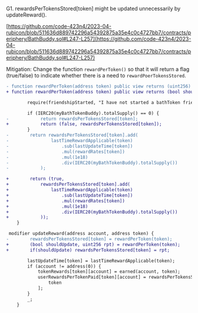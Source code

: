 G1. rewardsPerTokensStored[token] might be updated unnecessarily by updateReward().

[https://github.com/code-423n4/2023-04-rubicon/blob/511636d889742296a54392875a35e4c0c4727bb7/contracts/periphery/BathBuddy.sol#L247-L257](https://github.com/code-423n4/2023-04-rubicon/blob/511636d889742296a54392875a35e4c0c4727bb7/contracts/periphery/BathBuddy.sol#L247-L257)
 
Mitigation: Change the function ``rewardPerToken()`` so that it will return a flag (true/false) to indicate whether there is a need to ``rewardPoerTokensStored``. 

```diff
- function rewardPerToken(address token) public view returns (uint256) {
+ function rewardPerToken(address token) public view returns (bool shouldupdate, uint256) {

        require(friendshipStarted, "I have not started a bathToken friendship");

        if (IERC20(myBathTokenBuddy).totalSupply() == 0) {
-            return rewardsPerTokensStored[token];
+            return (false, rewardsPerTokensStored[token]);
        }
-        return rewardsPerTokensStored[token].add(
-                lastTimeRewardApplicable(token)
-                    .sub(lastUpdateTime[token])
-                    .mul(rewardRates[token])
-                    .mul(1e18)
-                    .div(IERC20(myBathTokenBuddy).totalSupply())
-            );

+        return (true, 
+            rewardsPerTokensStored[token].add(
+                lastTimeRewardApplicable(token)
+                    .sub(lastUpdateTime[token])
+                    .mul(rewardRates[token])
+                    .mul(1e18)
+                    .div(IERC20(myBathTokenBuddy).totalSupply())
+            ));
    }

 modifier updateReward(address account, address token) {
-        rewardsPerTokensStored[token] = rewardPerToken(token);
+        (bool shouldUpdate, uint256 rpt) = rewardPerToken(token);
+        if(shouldUpdate) rewardsPerTokensStored[token] = rpt;

        lastUpdateTime[token] = lastTimeRewardApplicable(token);
        if (account != address(0)) {
            tokenRewards[token][account] = earned(account, token);
            userRewardsPerTokenPaid[token][account] = rewardsPerTokensStored[
                token
            ];
        }
        _;
    }

```